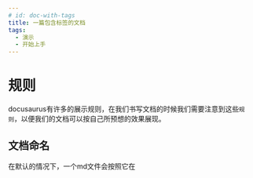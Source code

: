 ```yaml
---
# id: doc-with-tags
title: 一篇包含标签的文档
tags:
  - 演示
  - 开始上手
---
```




# 规则
docusaurus有许多的展示规则，在我们书写文档的时候我们需要注意到这些`规则`，以便我们的文档可以按自己所预想的效果展现。


## 文档命名
在默认的情况下，一个md文件会按照它在